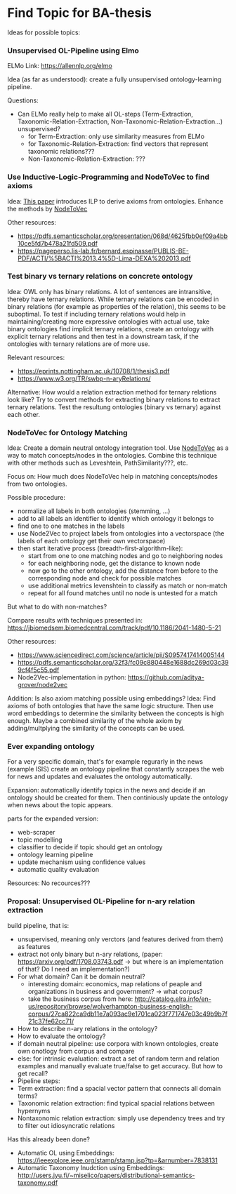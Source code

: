 # Find Topic for BA-thesis

Ideas for possible topics:

### Unsupervised OL-Pipeline using Elmo

ELMo Link: https://allennlp.org/elmo

Idea (as far as understood): create a fully unsupervised ontology-learning pipeline. 

Questions:
* Can ELMo really help to make all OL-steps (Term-Extraction, Taxonomic-Relation-Extraction, Non-Taxonomic-Relation-Extraction...) unsupervised?
  * for Term-Extraction: only use similarity measures from ELMo
  * for Taxonomic-Relation-Extraction: find vectors that represent taxonomic relations???
  * Non-Taxonomic-Relation-Extraction: ???

### Use Inductive-Logic-Programming and NodeToVec to find axioms

Idea: [This paper](https://www.cambridge.org/core/services/aop-cambridge-core/content/view/89D6CA2D72EB2A8CE36EB9992C4863D2/S1471068407003195a.pdf/building_rules_on_top_of_ontologies_for_the_semantic_web_with_inductive_logic_programming.pdf) introduces ILP to derive axioms from ontologies. Enhance the methods by [NodeToVec](https://cs.stanford.edu/~jure/pubs/node2vec-kdd16.pdf)

Other resources:
* https://pdfs.semanticscholar.org/presentation/068d/4625fbb0ef09a4bb10ce5fd7b478a21fd509.pdf
* https://pageperso.lis-lab.fr/bernard.espinasse/PUBLIS-BE-PDF/ACTI/%5BACTI%2013.4%5D-Lima-DEXA%202013.pdf

### Test binary vs ternary relations on concrete ontology

Idea: OWL only has binary relations. A lot of sentences are intransitive, thereby have ternary relations. While ternary relations can be encoded in binary relations (for example as properties of the relation), this seems to be suboptimal. To test if including ternary relations would help in maintaining/creating more expressive ontologies with actual use, take binary ontologies find implicit ternary relations, create an ontology with explicit ternary relations and then test in a downstream task, if the ontologies with ternary relations are of more use.

Relevant resources: 
* https://eprints.nottingham.ac.uk/10708/1/thesis3.pdf
* https://www.w3.org/TR/swbp-n-aryRelations/

Alternative: 
How would a relation extraction method for ternary relations look like? Try to convert methods for extracting binary relations to extract ternary relations. Test the resultung ontologies (binary vs ternary) against each other.

### NodeToVec for Ontology Matching

Idea: Create a domain neutral ontology integration tool. Use [NodeToVec](https://cs.stanford.edu/~jure/pubs/node2vec-kdd16.pdf) as a way to match concepts/nodes in the ontologies. Combine this technique with other methods such as Leveshtein, PathSimilarity???, etc. 

Focus on: How much does NodeToVec help in matching concepts/nodes from two ontologies.

Possible procedure: 
* normalize all labels in both ontologies (stemming, ...)
* add to all labels an identifier to identify which ontology it belongs to
* find one to one matches in the labels
* use Node2Vec to project labels from ontologies into a vectorspace (the labels of each ontology get their own vectorspace)
* then start iterative process (breadth-first-algorithm-like):
  * start from one to one matching nodes and go to neighboring nodes
  * for each neighboring node, get the distance to known node
  * now go to the other ontology, add the distance from before to the corresponding node and check for possible matches
  * use additional metrics levenshtein to classify as match or non-match
  * repeat for all found matches until no node is untested for a match
  
But what to do with non-matches?

Compare results with techniques presented in: 
https://jbiomedsem.biomedcentral.com/track/pdf/10.1186/2041-1480-5-21 

Other resources:
* https://www.sciencedirect.com/science/article/pii/S0957417414005144
* https://pdfs.semanticscholar.org/32f3/fc09c880448e1688dc269d03c399cf4f5c55.pdf
* Node2Vec-implementation in python: https://github.com/aditya-grover/node2vec

Addition: Is also axiom matching possible using embeddings?
Idea: Find axioms of both ontologies that have the same logic structure. Then use word embeddings to determine the similarity between the concepts is high enough. Maybe a combined similarity of the whole axiom by adding/multplying the similarity of the concepts can be used.

### Ever expanding ontology

For a very specific domain, that's for example regurarly in the news (example ISIS) create an ontology pipeline that constantly scrapes the web for news and updates and evaluates the ontology automatically. 

Expansion: automatically identify topics in the news and decide if an ontology should be created for them. Then continiously update the ontology when news about the topic appears.

parts for the expanded version:
* web-scraper 
* topic modelling
* classifier to decide if topic should get an ontology
* ontology learning pipeline
* update mechanism using confidence values
* automatic quality evaluation

Resources: No recources???

### Proposal: Unsupervised OL-Pipeline for n-ary relation extraction

build pipeline, that is:
- unsupervised, meaning only verctors (and features derived from them) as features
- extract not only binary but n-ary relations, (paper: https://arxiv.org/pdf/1708.03743.pdf -> but where is an implementation of that? Do I need an implementation?) 
- For what domain? Can it be domain neutral?
  - interesting domain: economics, map relations of peaple and organizations in business and government? -> what corpus? 
   - take the business corpus from here: http://catalog.elra.info/en-us/repository/browse/wolverhampton-business-english-corpus/27ca822ca9db11e7a093ac9e1701ca023f771747e03c49b9b7f21c37fe62cc71/
- How to describe n-ary relations in the ontology?
- How to evaluate the ontology?
 - if domain neutral pipeline: use corpora with known ontologies, create own onotlogy from corpus and compare
 - else: for intrinsic evaluation: extract a set of random term and relation examples and manually evaluate true/false to get accuracy. But how to get recall?
- Pipeline steps:
 - Term extraction: find a spacial vector pattern that connects all domain terms?
 - Taxonomic relation extraction: find typical spacial relations between hypernyms
 - Nontaxonomic relation extraction: simply use dependency trees and try to filter out idiosyncratic relations
 
Has this already been done? 
- Automatic OL using Embeddings: https://ieeexplore.ieee.org/stamp/stamp.jsp?tp=&arnumber=7838131
- Automatic Taxonomy Inudction using Embeddings: http://users.jyu.fi/~miselico/papers/distributional-semantics-taxonomy.pdf
